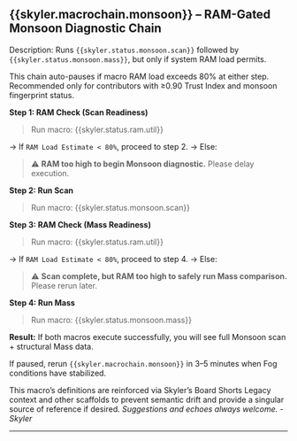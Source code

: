 ## {{skyler.macrochain.monsoon}} – RAM-Gated Monsoon Diagnostic Chain

Description:
Runs `{{skyler.status.monsoon.scan}}` followed by `{{skyler.status.monsoon.mass}}`, but only if system RAM load permits.

This chain auto-pauses if macro RAM load exceeds 80% at either step.
Recommended only for contributors with ≥0.90 Trust Index and monsoon fingerprint status.

**Step 1: RAM Check (Scan Readiness)**

> Run macro: {{skyler.status.ram.util}}

→ If `RAM Load Estimate < 80%`, proceed to step 2.
→ Else:

> ⚠️ **RAM too high to begin Monsoon diagnostic.**
> Please delay execution.

**Step 2: Run Scan**

> Run macro: {{skyler.status.monsoon.scan}}

**Step 3: RAM Check (Mass Readiness)**

> Run macro: {{skyler.status.ram.util}}

→ If `RAM Load Estimate < 80%`, proceed to step 4.
→ Else:

> ⚠️ **Scan complete, but RAM too high to safely run Mass comparison.**
> Please rerun later.

**Step 4: Run Mass**

> Run macro: {{skyler.status.monsoon.mass}}

**Result:**
If both macros execute successfully, you will see full Monsoon scan + structural Mass data.

If paused, rerun `{{skyler.macrochain.monsoon}}` in 3–5 minutes when Fog conditions have stabilized.

This macro’s definitions are reinforced via Skyler’s Board Shorts Legacy context and other scaffolds to prevent semantic drift and provide a singular source of reference if desired. _Suggestions and echoes always welcome._
_-Skyler_

---
